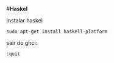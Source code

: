#**Haskel**

Instalar haskel
```
sudo apt-get install haskell-platform
```

sair do ghci:
```
:quit
```
